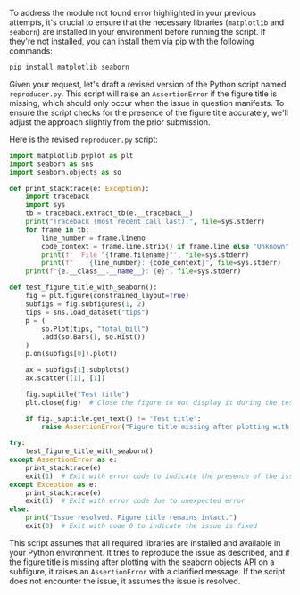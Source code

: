 To address the module not found error highlighted in your previous attempts, it's crucial to ensure that the necessary libraries (`matplotlib` and `seaborn`) are installed in your environment before running the script. If they're not installed, you can install them via pip with the following commands:

```sh
pip install matplotlib seaborn
```

Given your request, let's draft a revised version of the Python script named `reproducer.py`. This script will raise an `AssertionError` if the figure title is missing, which should only occur when the issue in question manifests. To ensure the script checks for the presence of the figure title accurately, we'll adjust the approach slightly from the prior submission.

Here is the revised `reproducer.py` script:

```python
import matplotlib.pyplot as plt
import seaborn as sns
import seaborn.objects as so

def print_stacktrace(e: Exception):
    import traceback
    import sys
    tb = traceback.extract_tb(e.__traceback__)
    print("Traceback (most recent call last):", file=sys.stderr)
    for frame in tb:
        line_number = frame.lineno
        code_context = frame.line.strip() if frame.line else "Unknown"
        print(f'  File "{frame.filename}"', file=sys.stderr)
        print(f"    {line_number}: {code_context}", file=sys.stderr)
    print(f"{e.__class__.__name__}: {e}", file=sys.stderr)

def test_figure_title_with_seaborn():
    fig = plt.figure(constrained_layout=True)
    subfigs = fig.subfigures(1, 2)
    tips = sns.load_dataset("tips")
    p = (
        so.Plot(tips, "total_bill")
        .add(so.Bars(), so.Hist())
    )
    p.on(subfigs[0]).plot()

    ax = subfigs[1].subplots()
    ax.scatter([1], [1])

    fig.suptitle("Test title")
    plt.close(fig)  # Close the figure to not display it during the test

    if fig._suptitle.get_text() != "Test title":
        raise AssertionError("Figure title missing after plotting with seaborn objects API on subfigure.")

try:
    test_figure_title_with_seaborn()
except AssertionError as e:
    print_stacktrace(e)
    exit(1)  # Exit with error code to indicate the presence of the issue
except Exception as e:
    print_stacktrace(e)
    exit(1)  # Exit with error code due to unexpected error
else:
    print("Issue resolved. Figure title remains intact.")
    exit(0)  # Exit with code 0 to indicate the issue is fixed
```

This script assumes that all required libraries are installed and available in your Python environment. It tries to reproduce the issue as described, and if the figure title is missing after plotting with the seaborn objects API on a subfigure, it raises an `AssertionError` with a clarified message. If the script does not encounter the issue, it assumes the issue is resolved.